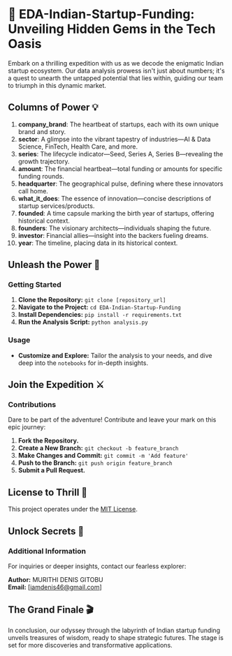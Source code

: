 # 🚀 EDA-Indian-Startup-Funding: Unveiling Hidden Gems in the Tech Oasis

Embark on a thrilling expedition with us as we decode the enigmatic Indian startup ecosystem. Our data analysis prowess isn't just about numbers; it's a quest to unearth the untapped potential that lies within, guiding our team to triumph in this dynamic market.

## Columns of Power 💡

1. **company_brand**: The heartbeat of startups, each with its own unique brand and story.
2. **sector**: A glimpse into the vibrant tapestry of industries—AI & Data Science, FinTech, Health Care, and more.
3. **series**: The lifecycle indicator—Seed, Series A, Series B—revealing the growth trajectory.
4. **amount**: The financial heartbeat—total funding or amounts for specific funding rounds.
5. **headquarter**: The geographical pulse, defining where these innovators call home.
6. **what_it_does**: The essence of innovation—concise descriptions of startup services/products.
7. **founded**: A time capsule marking the birth year of startups, offering historical context.
8. **founders**: The visionary architects—individuals shaping the future.
9. **investor**: Financial allies—insight into the backers fueling dreams.
10. **year**: The timeline, placing data in its historical context.

## Unleash the Power 🚀

### Getting Started

1. **Clone the Repository:** `git clone [repository_url]`
2. **Navigate to the Project:** `cd EDA-Indian-Startup-Funding`
3. **Install Dependencies:** `pip install -r requirements.txt`
4. **Run the Analysis Script:** `python analysis.py`

### Usage

- **Customize and Explore:** Tailor the analysis to your needs, and dive deep into the `notebooks` for in-depth insights.

## Join the Expedition ⚔️

### Contributions

Dare to be part of the adventure! Contribute and leave your mark on this epic journey:

1. **Fork the Repository.**
2. **Create a New Branch:** `git checkout -b feature_branch`
3. **Make Changes and Commit:** `git commit -m 'Add feature'`
4. **Push to the Branch:** `git push origin feature_branch`
5. **Submit a Pull Request.**

## License to Thrill 🎉

This project operates under the [MIT License](LICENSE.md).

## Unlock Secrets 🧐

### Additional Information

For inquiries or deeper insights, contact our fearless explorer:

**Author:** MURITHI DENIS GITOBU  
**Email:** [iamdenis46@gmail.com]

## The Grand Finale 🎬

In conclusion, our odyssey through the labyrinth of Indian startup funding unveils treasures of wisdom, ready to shape strategic futures. The stage is set for more discoveries and transformative applications.

